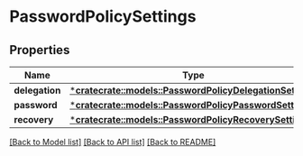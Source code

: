 # PasswordPolicySettings

## Properties
Name | Type | Description | Notes
------------ | ------------- | ------------- | -------------
**delegation** | [***cratecrate::models::PasswordPolicyDelegationSettings**](PasswordPolicyDelegationSettings.md) |  | [optional] 
**password** | [***cratecrate::models::PasswordPolicyPasswordSettings**](PasswordPolicyPasswordSettings.md) |  | [optional] 
**recovery** | [***cratecrate::models::PasswordPolicyRecoverySettings**](PasswordPolicyRecoverySettings.md) |  | [optional] 

[[Back to Model list]](../README.md#documentation-for-models) [[Back to API list]](../README.md#documentation-for-api-endpoints) [[Back to README]](../README.md)


